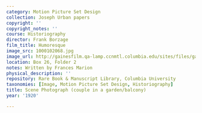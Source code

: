```yaml
---
category: Motion Picture Set Design
collection: Joseph Urban papers
copyright: ''
copyright_notes: ''
course: Historiography
director: Frank Borzage
film_title: Humoresque
image_src: 1000102068.jpg
image_url: http://gainesfilm.qa-lamp.ccnmtl.columbia.edu/sites/files/gainesfilm/images/1000102068.jpg
location: Box 26, Folder 2
notes: Written by Frances Marion
physical_description: ''
repository: Rare Book & Manuscript Library, Columbia University
taxonomies: [Image, Motion Picture Set Design, Historiography]
title: Scene Photograph (couple in a garden/balcony)
year: '1920'

---
```


